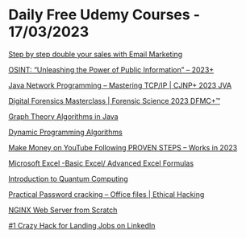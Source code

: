 # Daily Free Udemy Courses - 17/03/2023

[Step by step double your sales with Email Marketing](https://www.udemy.com/course/step-by-step-double-your-sales-with-email-marketing/?couponCode=B695DFEDC66B00F82132)
[OSINT: “Unleashing the Power of Public Information” – 2023+](https://www.udemy.com/course/open-source-intelligence/?couponCode=OCSALY_ACADEMY)
[Java Network Programming – Mastering TCP/IP | CJNP+ 2023 JVA](https://www.udemy.com/course/network-programming-java-mastering-java-networking/?couponCode=OCSALY_ACADEMY)
[Digital Forensics Masterclass | Forensic Science 2023 DFMC+™](https://www.udemy.com/course/digital-forensics-course/?couponCode=OCSALY_ACADEMY)
[Graph Theory Algorithms in Java](https://www.udemy.com/course/graph-theory-algorithms-in-java/?couponCode=F427F8FCF3A5F025FF3F)
[Dynamic Programming Algorithms](https://www.udemy.com/course/dynamic-programming-algorithms-coding-interview-questions/?couponCode=760C46E902DEF3249C1D)
[Make Money on YouTube Following PROVEN STEPS – Works in 2023](https://www.udemy.com/course/earn-money-on-youtube/?couponCode=A939F9B21FA465D61E64)
[Microsoft Excel -Basic Excel/ Advanced Excel Formulas](https://www.udemy.com/course/microsoft-excel-basic-excel-advanced-excel-formulas/?couponCode=223D52E8F58D4C3BB11F)
[Introduction to Quantum Computing](https://www.udemy.com/course/introduction-to-quantum-computing/?couponCode=2D4FC10D35B1ECDB31E1)
[Practical Password cracking – Office files | Ethical Hacking](https://www.udemy.com/course/office-password-cracking/?couponCode=REVIEW-ME)
[NGINX Web Server from Scratch](https://www.udemy.com/course/nginx-web-server/?couponCode=NGINX213212)
[#1 Crazy Hack for Landing Jobs on LinkedIn](https://www.udemy.com/course/1-crazy-hack-for-stealing-jobs-on-linkedin/?couponCode=00328FF15A156B589BBD)
